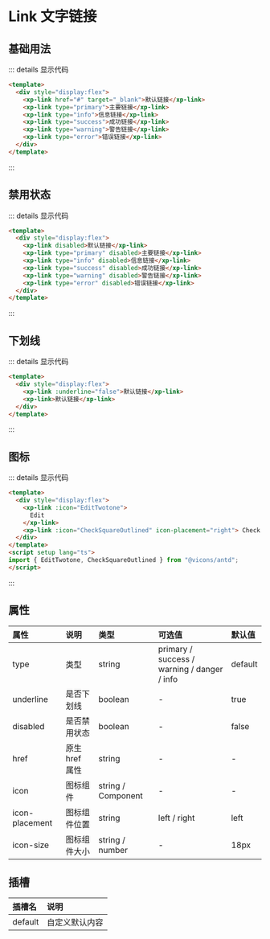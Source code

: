 # Link 文字链接

## 基础用法

<ClientOnly>

<div class="example">
<linkDemo1 />
</div>
</ClientOnly>

::: details 显示代码

```html
<template>
  <div style="display:flex">
    <xp-link href="#" target="_blank">默认链接</xp-link>
    <xp-link type="primary">主要链接</xp-link>
    <xp-link type="info">信息链接</xp-link>
    <xp-link type="success">成功链接</xp-link>
    <xp-link type="warning">警告链接</xp-link>
    <xp-link type="error">错误链接</xp-link>
  </div>
</template>
```

:::

## 禁用状态
<ClientOnly>

<div class="example">
<linkDemo2 />
</div>
</ClientOnly>


::: details 显示代码

```html
<template>
  <div style="display:flex">
    <xp-link disabled>默认链接</xp-link>
    <xp-link type="primary" disabled>主要链接</xp-link>
    <xp-link type="info" disabled>信息链接</xp-link>
    <xp-link type="success" disabled>成功链接</xp-link>
    <xp-link type="warning" disabled>警告链接</xp-link>
    <xp-link type="error" disabled>错误链接</xp-link>
  </div>  
</template>

```

:::

## 下划线

<ClientOnly>

<div class="example">
<linkDemo3 />
</div>
</ClientOnly>


::: details 显示代码

```html
<template>
  <div style="display:flex">
    <xp-link :underline="false">默认链接</xp-link>
    <xp-link>默认链接</xp-link>
  </div>  
</template>

```

:::

## 图标

<ClientOnly>

<div class="example">
<!-- <linkDemo4 /> -->
</div>
</ClientOnly>

::: details 显示代码

```html
<template>
  <div style="display:flex">
    <xp-link :icon="EditTwotone">
      Edit
    </xp-link>
    <xp-link :icon="CheckSquareOutlined" icon-placement="right"> Check </xp-link>
  </div>
</template>
<script setup lang="ts">
import { EditTwotone, CheckSquareOutlined } from "@vicons/antd";
</script>

```

:::

## 属性

| 属性           | 说明           | 类型               | 可选值                                      | 默认值  |
| :------------- | :------------- | :----------------- | :------------------------------------------ | :------ |
| type           | 类型           | string             | primary / success / warning / danger / info | default |
| underline      | 是否下划线     | boolean            | -                                           | true    |
| disabled       | 是否禁用状态   | boolean            | -                                           | false   |
| href           | 原生 href 属性 | string             | -                                           | -       |
| icon           | 图标组件       | string / Component | -                                           | -       |
| icon-placement | 图标组件位置   | string             | left / right                                | left    |
| icon-size      | 图标组件大小   | string / number    | -                                           | 18px    |

## 插槽

| 插槽名  | 说明           |
| :------ | :------------- |
| default | 自定义默认内容 |



<script setup lang="ts">
  import linkDemo1 from './demo/link/linkDemo1.vue'
  import linkDemo2 from './demo/link/linkDemo2.vue'
  import linkDemo3 from './demo/link/linkDemo3.vue'
  import linkDemo4 from './demo/link/linkDemo4.vue'
</script>

<style>
.example a {
  margin-right:10px;
}
.xp-link:hover {
  cursor: pointer;
}
</style>
